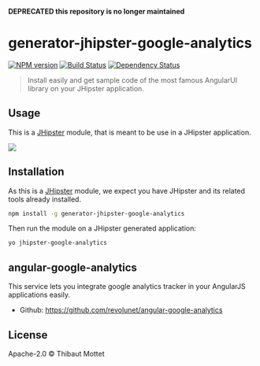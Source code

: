 **DEPRECATED this repository is no longer maintained**

# generator-jhipster-google-analytics
[![NPM version][npm-image]][npm-url] [![Build Status][travis-image]][travis-url] [![Dependency Status][daviddm-image]][daviddm-url]
> Install easily and get sample code of the most famous AngularUI library on your JHipster application.

## Usage

This is a [JHipster](http://jhipster.github.io/) module, that is meant to be use in a JHipster application.

![](/static/generator-jhipster-google-analytics.gif)

## Installation

As this is a [JHipster](http://jhipster.github.io/) module, we expect you have JHipster and its related tools already installed.

```bash
npm install -g generator-jhipster-google-analytics
```

Then run the module on a JHipster generated application:

```bash
yo jhipster-google-analytics
```

## angular-google-analytics

This service lets you integrate google analytics tracker in your AngularJS applications easily.

- Github: https://github.com/revolunet/angular-google-analytics

## License

Apache-2.0 © Thibaut Mottet


[npm-image]: https://img.shields.io/npm/v/generator-jhipster-google-analytics.svg
[npm-url]: https://npmjs.org/package/generator-jhipster-google-analytics
[daviddm-image]: https://david-dm.org/moifort/generator-jhipster-google-analytics.svg?theme=shields.io
[daviddm-url]: https://david-dm.org/moifort/generator-jhipster-google-analytics
[travis-image]: https://travis-ci.org/moifort/generator-jhipster-google-analytics.svg?branch=master
[travis-url]: https://travis-ci.org/moifort/generator-jhipster-google-analytics
